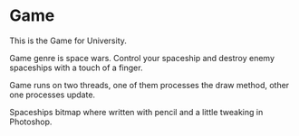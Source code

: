 # Game
This is the Game for University.

Game genre is space wars.
Control your spaceship and destroy enemy spaceships with a touch of a finger.

Game runs on two threads, one of them processes the draw method, other one processes update.

Spaceships bitmap where written with pencil and a little tweaking in Photoshop.
